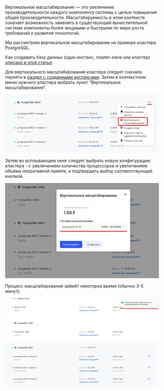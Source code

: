Вертикальное масштабирование — это увеличение производительности каждого компонента системы с целью повышения общей производительности. Масштабируемость в этом контексте означает возможность заменять в существующей вычислительной системе компоненты более мощными и быстрыми по мере роста требований и развития технологий.

Мы рассмотрим вертикальное масштабирование на примере кластера PostgreSQL.

Как создавать базу данных (один инстанс, master-slave или кластер) [описано в этой статье](https://mcs.mail.ru/help/ru_RU/dbaas-start/db-create).

Для вертикального масштабирования кластера следует сначала перейти в [раздел с созданными инстансами](https://mcs.mail.ru/app/services/databases/list/). Затем в контекстном меню нужного кластера выбрать пункт "Вертикальное масштабирование".

![](./assets/1598460521841-1598460521841.png)

Затем во всплывающем окне следует выбрать новую конфигурацию кластера - с увеличением количества процессоров и увеличением объёма оперативной памяти, и подтвердить выбор соответствующей кнопкой.

![](./assets/1598460636090-1598460636090.png)

Процесс масштабирования займёт некоторое время (обычно 3-5 минут).

![](./assets/1598460749145-1598460749145.png)